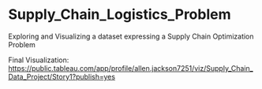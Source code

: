 # Supply_Chain_Logistics_Problem
Exploring and Visualizing a dataset expressing a Supply Chain Optimization Problem

Final Visualization: https://public.tableau.com/app/profile/allen.jackson7251/viz/Supply_Chain_Data_Project/Story1?publish=yes
